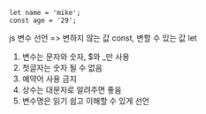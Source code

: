 ```
let name = 'mike';
const age = '29';
```

js 변수 선언 => 변하지 않는 값 const, 변할 수 있는 값 let

1. 변수는 문자와 숫자, $와 \_만 사용
2. 첫글자는 숫자 될 수 없음
3. 예약어 사용 금지
4. 상수는 대문자로 알려주면 좋음
5. 변수명은 읽기 쉽고 이해할 수 있게 선언
